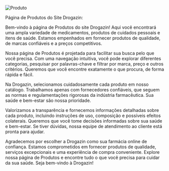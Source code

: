 ![Produto](https://github.com/shiinzinho/Repositorio-de-API-do-projeto-Drogazin/assets/140071474/6d801907-2289-4206-b482-3bccb8d6bf31)

Página de Produtos do Site Drogazin:

Bem-vindo à página de Produtos do site Drogazin! Aqui você encontrará uma ampla variedade de medicamentos, produtos de cuidados pessoais e itens de saúde. Estamos empenhados em fornecer produtos de qualidade, de marcas confiáveis e a preços competitivos.

Nossa página de Produtos é projetada para facilitar sua busca pelo que você precisa. Com uma navegação intuitiva, você pode explorar diferentes categorias, pesquisar por palavras-chave e filtrar por marca, preço e outros critérios. Queremos que você encontre exatamente o que procura, de forma rápida e fácil.

Na Drogazin, selecionamos cuidadosamente cada produto em nosso catálogo. Trabalhamos apenas com fornecedores confiáveis, que seguem as normas e regulamentações rigorosas da indústria farmacêutica. Sua saúde e bem-estar são nossa prioridade.

Valorizamos a transparência e fornecemos informações detalhadas sobre cada produto, incluindo instruções de uso, composição e possíveis efeitos colaterais. Queremos que você tome decisões informadas sobre sua saúde e bem-estar. Se tiver dúvidas, nossa equipe de atendimento ao cliente está pronta para ajudar.

Agradecemos por escolher a Drogazin como sua farmácia online de confiança. Estamos comprometidos em fornecer produtos de qualidade, serviços excepcionais e uma experiência de compra conveniente. Explore nossa página de Produtos e encontre tudo o que você precisa para cuidar da sua saúde. Seja bem-vindo à Drogazin!